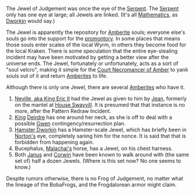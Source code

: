 The Jewel of Judgement was once the eye of the [Serpent](SerpentOfChaos).  The [Serpent](SerpentOfChaos) only has one eye at large; all Jewels are linked.  (It's all [Mathematics](PowersBalancesAndOpposites#mathematics), as [Dworkin](DworkinOfAmber) would say.)

The Jewel is apparently the repository for [Amberite](WhoIsWhereAmberites) souls; everyone else's souls go into the support for the [promontory](Cosmology). In some places that means those souls enter scales of the local Wyrm, in others they become food for the local Kraken.  There is some speculation that the entire eye-stealing incident may have been motivated by getting a better view after the universe ends.  The Jewel, fortunately or unfortunately, acts as a sort of "soul velcro", making it simple for the [Court Necromancer of Amber](NortonOfBeastmasters) to yank souls out of it and return [Amberites](WhoIsWhereAmberites) to life.

Although there is only one Jewel, there are several [Amberites](WhoIsWhereAmberites) who have it.

 1. [Neville, aka King Eric II](NevilleOfEric) had the Jewel as given to him by [Jean](JeanOfFlorimel), formerly on the mantel at [House Swayvill](HouseSwayvill).  It is presumed that that instance is no more, after the Pattern Redraw Incident.
 1. [King](KingOfAmber) [Deirdre](DeirdreOfOberon) has one around her neck, as she is off to deal with a possible [Gwen](GwenOfDworkin) contingency/resurrection plan.
 1. [Hamster Dworkin](WhoIsWhereHamsterites#dworkin) has a Hamster-scale Jewel, which has briefly been in [Norton's](NortonOfBeastmasters) eye, completely saning him for the nonce.  It is said that that is forbidden from happening again.
 1. Bucephalus, [Malachai's](MalachiOfCorwin) horse, has a Jewel, on his chest harness.
 1. Both [Janus](JanusOfIngold) and [Corwin](CorwinOfOberon) have been known to walk around with (the same set of) half a dozen Jewels.  (Where is this set now?  No one seems to know.)

Despite rumors otherwise, there is no Frog of Judgement, no matter what the lineage of the BobaFrogs, and the Frogdalorean armor might claim.
